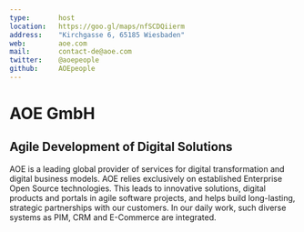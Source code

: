 ```yaml
---
type:       host
location:   https://goo.gl/maps/nfSCDQiierm
address:    "Kirchgasse 6, 65185 Wiesbaden"
web:        aoe.com
mail:       contact-de@aoe.com
twitter:    @aoepeople
github:     AOEpeople
---
```


# AOE GmbH

## Agile Development of Digital Solutions

AOE is a leading global provider of services for digital transformation and digital business models. AOE relies 
exclusively on established Enterprise Open Source technologies. This leads to innovative solutions, digital products
and portals in agile software projects, and helps build long-lasting, strategic partnerships with our customers. In our 
daily work, such diverse systems as PIM, CRM and E-Commerce are integrated.